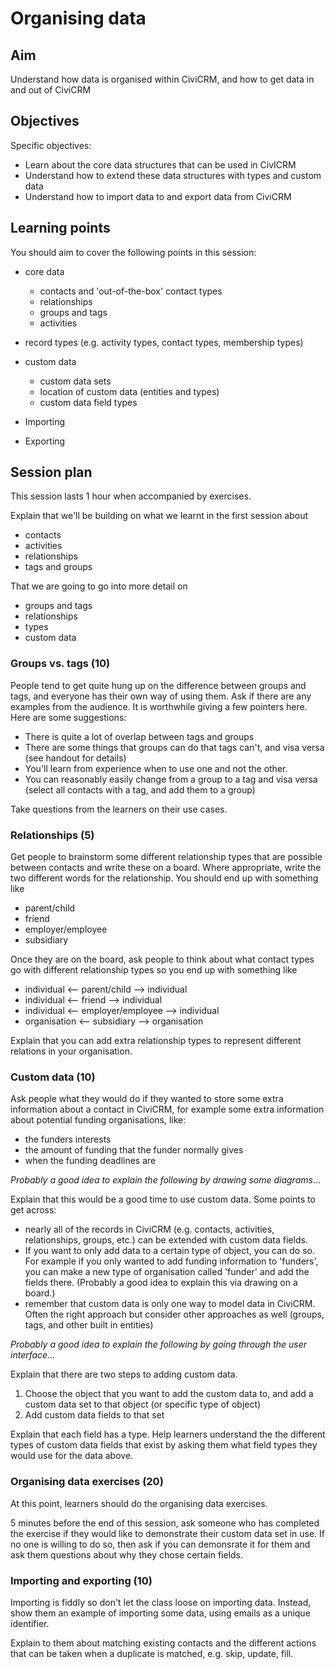 # Organising data

## Aim

Understand how data is organised within CiviCRM, and how to get data in and out of CiviCRM

## Objectives

Specific objectives:

- Learn about the core data structures that can be used in CivICRM
- Understand how to extend these data structures with types and custom data
- Understand how to import data to and export data from CiviCRM

## Learning points

You should aim to cover the following points in this session:

- core data

    - contacts and 'out-of-the-box' contact types
    - relationships
    - groups and tags
    - activities
- record types (e.g. activity types, contact types, membership types)
- custom data

    - custom data sets
    - location of custom data (entities and types)
    - custom data field types
- Importing
- Exporting

## Session plan

This session lasts 1 hour when accompanied by exercises.

Explain that we'll be building on what we learnt in the first session about

- contacts
- activities
- relationships
- tags and groups

That we are going to go into more detail on

- groups and tags
- relationships
- types
- custom data

### Groups vs. tags (10)

People tend to get quite hung up on the difference between groups and tags, and everyone has their own way of using them. Ask if there are any examples from the audience. It is worthwhile giving a few pointers here. Here are some suggestions:

- There is quite a lot of overlap between tags and groups
- There are some things that groups can do that tags can't, and visa versa (see handout for details)
- You'll learn from experience when to use one and not the other.
- You can reasonably easily change from a group to a tag and visa versa (select all contacts with a tag, and add them to a group)

Take questions from the learners on their use cases.

### Relationships (5)

Get people to brainstorm some different relationship types that are possible between contacts and write these on a board. Where appropriate, write the two different words for the relationship. You should end up with something like

- parent/child
- friend
- employer/employee
- subsidiary

Once they are on the board, ask people to think about what contact types go with different relationship types so you end up with something like

- individual <-- parent/child --> individual
- individual <-- friend --> individual
- individual <-- employer/employee --> individual
- organisation <-- subsidiary --> organisation

Explain that you can add extra relationship types to represent different relations in your organisation.

### Custom data (10)

Ask people what they would do if they wanted to store some extra information about a contact in CiviCRM, for example some extra information about potential funding organisations, like:

- the funders interests
- the amount of funding that the funder normally gives
- when the funding deadlines are

*Probably a good idea to explain the following by drawing some diagrams*...

Explain that this would be a good time to use custom data. Some points to get across:

- nearly all of the records in CiviCRM (e.g. contacts, activities, relationships, groups, etc.) can be extended with custom data fields.
- If you want to only add data to a certain type of object, you can do so. For example if you only wanted to add funding information to 'funders', you can make a new type of organisation called 'funder' and add the fields there. (Probably a good idea to explain this via drawing on a board.)
- remember that custom data is only one way to model data in CiviCRM. Often the right approach but consider other approaches as well (groups, tags, and other built in entities)

*Probably a good idea to explain the following by going through the user interface...*

Explain that there are two steps to adding custom data.

1.  Choose the object that you want to add the custom data to, and add a custom data set to that object (or specific type of object)
2.  Add custom data fields to that set

Explain that each field has a type. Help learners understand the the different types of custom data fields that exist by asking them what field types they would use for the data above.

### Organising data exercises (20)

At this point, learners should do the organising data exercises.

5 minutes before the end of this session, ask someone who has completed the exercise if they would like to demonstrate their custom data set in use. If no one is willing to do so, then ask if you can demonsrate it for them and ask them questions about why they chose certain fields.

### Importing and exporting (10)

Importing is fiddly so don't let the class loose on importing data. Instead, show them an example of importing some data, using emails as a unique identifier.

Explain to them about matching existing contacts and the different actions that can be taken when a duplicate is matched, e.g. skip, update, fill.
